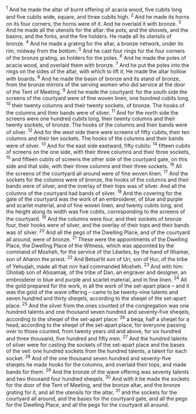 <sup>1</sup> And he made the altar of burnt offering of acacia wood, five cubits long and five cubits wide, square, and three cubits high.
<sup>2</sup> And he made its horns on its four corners, the horns were of it. And he overlaid it with bronze.
<sup>3</sup> And he made all the utensils for the altar: the pots, and the shovels, and the basins, and the forks, and the fire holders. He made all its utensils of bronze.
<sup>4</sup> And he made a grating for the altar, a bronze network, under its rim, midway from the bottom.
<sup>5</sup> And he cast four rings for the four corners of the bronze grating, as holders for the poles.
<sup>6</sup> And he made the poles of acacia wood, and overlaid them with bronze.
<sup>7</sup> And he put the poles into the rings on the sides of the altar, with which to lift it. He made the altar hollow with boards.
<sup>8</sup> And he made the basin of bronze and its stand of bronze, from the bronze mirrors of the serving women who did service at the door of the Tent of Meeting.
<sup>9</sup> And he made the courtyard: for the south side the screens of the courtyard were of fine woven linen, one hundred cubits long,
<sup>10</sup> their twenty columns and their twenty sockets, of bronze. The hooks of the columns and their bands were of silver.
<sup>11</sup> And for the north side the screens were one hundred cubits long, their twenty columns and their twenty sockets, of bronze. The hooks of the columns and their bands were of silver.
<sup>12</sup> And for the west side there were screens of fifty cubits, their ten columns and their ten sockets. The hooks of the columns and their bands were of silver.
<sup>13</sup> And for the east side eastward, fifty cubits:
<sup>14</sup> fifteen cubits of screens on the one side, with their three columns and their three sockets,
<sup>15</sup> and fifteen cubits of screens the other side of the courtyard gate, on this side and that side, with their three columns and their three sockets.
<sup>16</sup> All the screens of the courtyard all around were of fine woven linen.
<sup>17</sup> And the sockets for the columns were of bronze, the hooks of the columns and their bands were of silver, and the overlay of their tops was of silver. And all the columns of the courtyard had bands of silver.
<sup>18</sup> And the covering for the gate of the courtyard was the work of an embroiderer, of blue and purple and scarlet material, and of fine woven linen, and twenty cubits long, and the height along its width was five cubits, corresponding to the screens of the courtyard.
<sup>19</sup> And the columns were four, and their sockets of bronze four, their hooks were of silver, and the overlay of their tops and their bands was of silver.
<sup>20</sup> And all the pegs of the Dwelling Place, and of the courtyard all around, were of bronze.
<sup>21</sup> These were the appointments of the Dwelling Place, the Dwelling Place of the Witness, which was appointed by the command of Mosheh, for the service of the Lĕwites, by the hand of Ithamar, son of Aharon the priest.
<sup>22</sup> And Betsal’ĕl son of Uri, son of Ḥur, of the tribe of Yehuḏah, made all that יהוה had commanded Mosheh.
<sup>23</sup> And with him: Oholiaḇ son of Aḥisamaḵ, of the tribe of Dan, an engraver and designer, an embroiderer in blue and purple and scarlet material, and in fine linen.
<sup>24</sup> All the gold prepared for the work, in all the work of the set-apart place – and it was the gold of the wave offering – came to be twenty-nine talents and seven hundred and thirty sheqels, according to the sheqel of the set-apart place.
<sup>25</sup> And the silver from the ones counted of the congregation was one hundred talents and one thousand seven hundred and seventy-five sheqels, according to the sheqel of the set-apart place:
<sup>26</sup> a beqa, half a sheqel for a head, according to the sheqel of the set-apart place, for everyone passing over to those counted, from twenty years old and above, for six hundred and three thousand, five hundred and fifty men.
<sup>27</sup> And the hundred talents of silver were for casting the sockets of the set-apart place and the bases of the veil: one hundred sockets from the hundred talents, a talent for each socket.
<sup>28</sup> And of the one thousand seven hundred and seventy-five sheqels he made hooks for the columns, and overlaid their tops, and made bands for them.
<sup>29</sup> And the bronze of the wave offering was seventy talents and two thousand four hundred sheqels.
<sup>30</sup> And with it he made the sockets for the door of the Tent of Meeting, and the bronze altar, and the bronze grating for it, and all the utensils for the altar,
<sup>31</sup> and the sockets for the courtyard all around, and the bases for the courtyard gate, and all the pegs for the Dwelling Place, and all the pegs for the courtyard all around.
